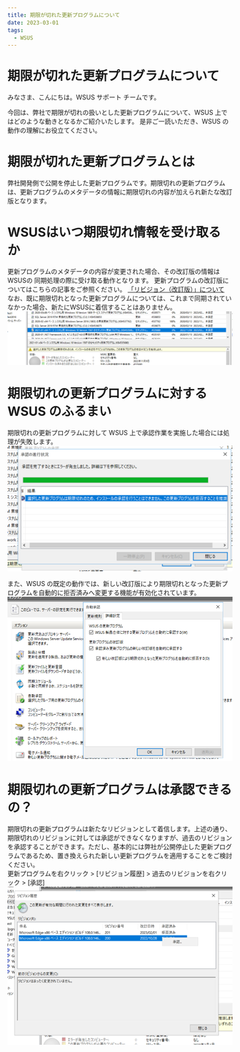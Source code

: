 ```yaml
---
title: 期限が切れた更新プログラムについて
date: 2023-03-01
tags:
  - WSUS
---
```


# 期限が切れた更新プログラムについて  
みなさま、こんにちは。WSUS サポート チームです。

今回は、弊社で期限が切れの扱いとした更新プログラムについて、WSUS 上ではどのような動きとなるかご紹介いたします。
是非ご一読いただき、WSUS の動作の理解にお役立てください。

# 期限が切れた更新プログラムとは
弊社開発側で公開を停止した更新プログラムです。期限切れの更新プログラムは、更新プログラムのメタデータの情報に期限切れの内容が加えられ新たな改訂版となります。

# WSUSはいつ期限切れ情報を受け取るか
更新プログラムのメタデータの内容が変更された場合、その改訂版の情報は WSUSの 同期処理の際に受け取る動作となります。
更新プログラムの改訂版についてはこちらの記事をご参照ください。 [「リビジョン（改訂版）」について](https://jpmem.github.io/blog/wsus/2011-10-31_01/)  
なお、既に期限切れとなった更新プログラムについては、これまで同期されていなかった場合、新たにWSUSに着信することはありません。
![](2023-03-01_01/2023-03-01_01-1.png)


# 期限切れの更新プログラムに対する WSUS のふるまい　　
期限切れの更新プログラムに対して WSUS 上で承認作業を実施した場合には処理が失敗します。
![](2023-03-01_01/2023-03-01_01-2.png)

また、WSUS の既定の動作では、新しい改訂版により期限切れとなった更新プログラムを自動的に拒否済みへ変更する機能が有効化されています。　　
![](2023-03-01_01/2023-03-01_01-3.png)

# 期限切れの更新プログラムは承認できるの？　　
期限切れの更新プログラムは新たなリビジョンとして着信します。上述の通り、期限切れのリビジョンに対しては承認ができなくなりますが、過去のリビジョンを承認することができます。ただし、基本的には弊社が公開停止した更新プログラムであるため、置き換えられた新しい更新プログラムを適用することをご検討ください。  
更新プログラムを右クリック > [リビジョン履歴] > 過去のリビジョンを右クリック > [承認]  
![](2023-03-01_01/2023-03-01_01-4.png)  
